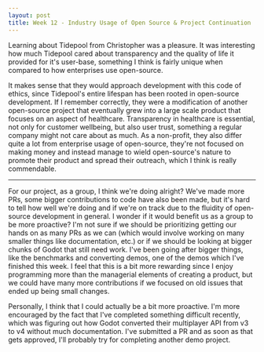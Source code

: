 ```yaml
---
layout: post
title: Week 12 - Industry Usage of Open Source & Project Continuation
---
```


Learning about Tidepool from Christopher was a pleasure. It was interesting how much Tidepool cared about transparency and the quality of life it provided for it's user-base, something I think is fairly unique when compared to how enterprises use open-source. 

<!--more-->

It makes sense that they would approach development with this code of ethics, since Tidepool's entire lifespan has been rooted in open-source development. If I remember correctly, they were a modification of another open-source project that eventually grew into a large scale product that focuses on an aspect of healthcare. Transparency in healthcare is essential, not only for customer wellbeing, but also user trust, something a regular company might not care about as much. As a non-profit, they also differ quite a lot from enterprise usage of open-source, they're not focused on making money and instead manage to wield open-source's nature to promote their product and spread their outreach, which I think is really commendable.

---

For our project, as a group, I think we're doing alright? We've made more PRs, some bigger contributions to code have also been made, but it's hard to tell how well we're doing and if we're on track due to the fluidity of open-source development in general. I wonder if it would benefit us as a group to be more proactive? I'm not sure if we should be prioritizing getting our hands on as many PRs as we can (which would involve working on many smaller things like documentation, etc.) or if we should be looking at bigger chunks of Godot that still need work. I've been going after bigger things, like the benchmarks and converting demos, one of the demos which I've finished this week. I feel that this is a bit more rewarding since I enjoy programming more than the managerial elements of creating a product, but we could have many more contributions if we focused on old issues that ended up being small changes. 

Personally, I think that I could actually be a bit more proactive. I'm more encouraged by the fact that I've completed something difficult recently, which was figuring out how Godot converted their multiplayer API from v3 to v4 without much documentation. I've submitted a PR and as soon as that gets approved, I'll probably try for completing another demo project.